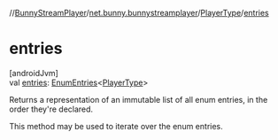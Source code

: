 //[BunnyStreamPlayer](../../../index.md)/[net.bunny.bunnystreamplayer](../index.md)/[PlayerType](index.md)/[entries](entries.md)

# entries

[androidJvm]\
val [entries](entries.md): [EnumEntries](https://kotlinlang.org/api/core/kotlin-stdlib/kotlin.enums/-enum-entries/index.html)&lt;[PlayerType](index.md)&gt;

Returns a representation of an immutable list of all enum entries, in the order they're declared.

This method may be used to iterate over the enum entries.